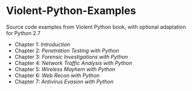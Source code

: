 # Violent-Python-Examples
Source code examples from Violent Python book, with optional adaptation for Python 2.7



* Chapter 1: *Introduction*
* Chapter 2: *Penetration Testing with Python*
* Chapter 3: *Forensic Investigations with Python*
* Chapter 4: *Network Traffic Analysis with Python*
* Chapter 5: *Wireless Mayhem with Python*
* Chapter 6: *Web Recon with Python*
* Chapter 7: *Antivirus Evasion with Python*
